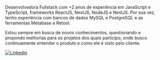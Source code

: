 Desenvolvedora Fullstack com +2 anos de experiência em JavaScript e TypeScript, frameworks ReactJS, NextJS, NodeJS e NestJS. Por sua vez, tenho experiência com bancos de dados MySQL e PostgreSQL e as ferramentas Metabase e Retool.

Estou sempre em busca de novos conhecimentos, questionando e propondo melhorias para os projetos dos quais participo, onde busco continuamente entender o produto e como ele é visto pelo cliente.

[![Linkedin](https://img.shields.io/badge/-LinkedIn-blue?style=flat-square&logo=Linkedin&logoColor=white&link=https://www.linkedin.com/in/maise-damasceno)](https://www.linkedin.com/in/maise-damasceno)
